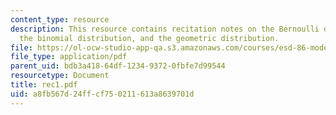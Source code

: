 ```yaml
---
content_type: resource
description: This resource contains recitation notes on the Bernoulli distribution,
  the binomial distribution, and the geometric distribution.
file: https://ol-ocw-studio-app-qa.s3.amazonaws.com/courses/esd-86-models-data-and-inference-for-socio-technical-systems-spring-2007/a8fb567d24ffcf750211613a8639701d_rec1.pdf
file_type: application/pdf
parent_uid: bdb3a418-64df-1234-9372-0fbfe7d99544
resourcetype: Document
title: rec1.pdf
uid: a8fb567d-24ff-cf75-0211-613a8639701d
---
```

